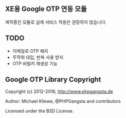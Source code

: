 ## XE용 Google OTP 연동 모듈
제작중인 모듈로 실제 서비스 적용은 권장하지 않습니다.

## TODO
- 이메일로 OTP 해지
- 무작위 대입, 반복 사용 방지
- OTP 비밀키 재생성 기능

## Google OTP Library Copyright
Copyright (c) 2012-2016, http://www.phpgangsta.de

Author: Michael Kliewe, @PHPGangsta and contributors

Licensed under the BSD License.